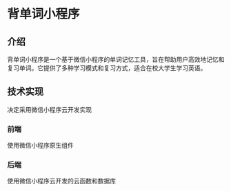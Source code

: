 # 背单词小程序

## 介绍
背单词小程序是一个基于微信小程序的单词记忆工具，旨在帮助用户高效地记忆和复习单词。它提供了多种学习模式和复习方式，适合在校大学生学习英语。

## 技术实现
决定采用微信小程序云开发实现

### 前端
使用微信小程序原生组件

### 后端
使用微信小程序云开发的云函数和数据库